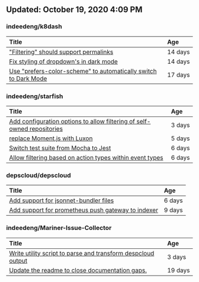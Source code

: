 ## Updated: October 19, 2020 4:09 PM


### indeedeng/k8dash
|**Title**|**Age**|
|:----|:----|
|["Filtering" should support permalinks](https://github.com/indeedeng/k8dash/issues/153)|14&nbsp;days|
|[Fix styling of dropdown's in dark mode](https://github.com/indeedeng/k8dash/issues/152)|14&nbsp;days|
|[Use "prefers-color-scheme" to automatically switch to Dark Mode](https://github.com/indeedeng/k8dash/issues/144)|17&nbsp;days|


### indeedeng/starfish
|**Title**|**Age**|
|:----|:----|
|[Add configuration options to allow filtering of self-owned repositories](https://github.com/indeedeng/starfish/issues/65)|3&nbsp;days|
|[replace Moment.js with Luxon](https://github.com/indeedeng/starfish/issues/60)|5&nbsp;days|
|[Switch test suite from Mocha to Jest](https://github.com/indeedeng/starfish/issues/59)|6&nbsp;days|
|[Allow filtering based on action types within event types](https://github.com/indeedeng/starfish/issues/58)|6&nbsp;days|


### depscloud/depscloud
|**Title**|**Age**|
|:----|:----|
|[Add support for jsonnet-bundler files](https://github.com/depscloud/depscloud/issues/115)|6&nbsp;days|
|[Add support for prometheus push gateway to indexer](https://github.com/depscloud/depscloud/issues/108)|9&nbsp;days|


### indeedeng/Mariner-Issue-Collector
|**Title**|**Age**|
|:----|:----|
|[Write utility script to parse and transform despcloud output](https://github.com/indeedeng/Mariner-Issue-Collector/issues/11)|3&nbsp;days|
|[Update the readme to close documentation gaps.](https://github.com/indeedeng/Mariner-Issue-Collector/issues/2)|19&nbsp;days|